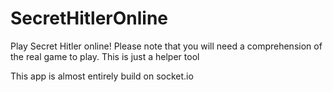 # SecretHitlerOnline
Play Secret Hitler online! Please note that you will need a comprehension of the real game to play. This is just a helper tool

This app is almost entirely build on socket.io